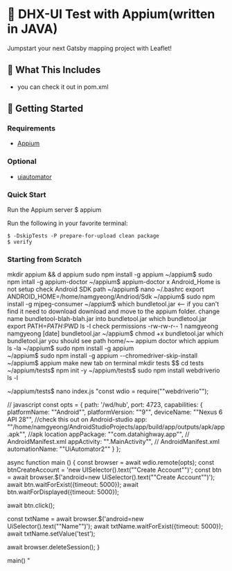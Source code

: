 # 🍃 DHX-UI Test with Appium(written in JAVA)

Jumpstart your next Gatsby mapping project with Leaflet!


## 🧰 What This Includes
* you can check it out in pom.xml

## 🚀 Getting Started

### Requirements
* [Appium](http://appium.io/)

### Optional
* [uiautomator](http://appium.io/docs/en/drivers/android-uiautomator/)

### Quick Start
Run the Appium server
$ appium

Run the following in your favorite terminal:
```
$ -DskipTests -P prepare-for-upload clean package
$ verify
```

### Starting from Scratch

mkdir appium && d appium
sudo npm install -g appium
~/appium$ sudo npm intall -g appium-doctor
~/appium$ appium-doctor
x Android_Home is not setup
check Android SDK path
~/appium$ nano ~/.bashrc
export ANDROID_HOME=/home/namgyeong/Andriod/Sdk
~/appium$ sudo npm install -g mjpeg-consumer
~/appium$  which bundletool.jar  <-- if you can't find it need to download
download and move to the appium folder.
change name bundletool-blah-blah.jar into bundletool.jar
which bundletool.jar
export PATH=$PATH:$PWD
ls -l
check permissions -rw-rw-r-- 1 namgyeong namgyeong [date] bundletool.jar
~/appium$ chmod +x bundletool.jar
which bundletool.jar  you should see path  home/~~
appium doctor
which appium    
ls -la
~/appium$ sudo npm install -g appium   
~/appium$ sudo npm install -g appium  --chromedriver-skip-install
~/appium$ appium
make new tab on terminal
mkdir tests $$ cd tests
~/appium/tests$ npm init -y 
~/appium/tests$ sudo npm install webdriverio
ls -l 

~/appium/tests$ nano index.js
"const wdio = require(""webdriverio"");

// javascript
const opts = {
  path: '/wd/hub',
  port: 4723,
  capabilities: {
    platformName: ""Android"",
    platformVersion: ""9"",
    deviceName: ""Nexus 6 API 28"",   //check this out on Android-studio 
    app: ""/home/namgyeong/AndroidStudioProjects/app/build/app/outputs/apk/app.apk"", //apk location
    appPackage: ""com.datahighway.app"",  // AndroidManifest.xml
    appActivity: "".MainActivity"",  // AndroidManifest.xml
    automationName: ""UiAutomator2""
  }
};

async function main () {
  const browser =  await wdio.remote(opts);
  const btnCreateAccount = 'new UISelector().text(""Create Account"")';
  const btn = await browser.$('android=new UiSelector().text(""Create Account"")');
  await btn.waitForExist({timeout: 5000});
  await btn.waitForDisplayed({timeout: 5000});

  await btn.click();

  const txtName = await browser.$('android=new UiSelector().text(""Name"")');
  await txtName.waitForExist({timeout: 5000});
  await txtName.setValue('test');

  

  await browser.deleteSession();
}

main()
"